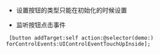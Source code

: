 - 设置按钮的类型只能在初始化的时候设置

- 监听按钮点击事件

```obj
 [button addTarget:self action:@selector(demo:) forControlEvents:UIControlEventTouchUpInside];

```